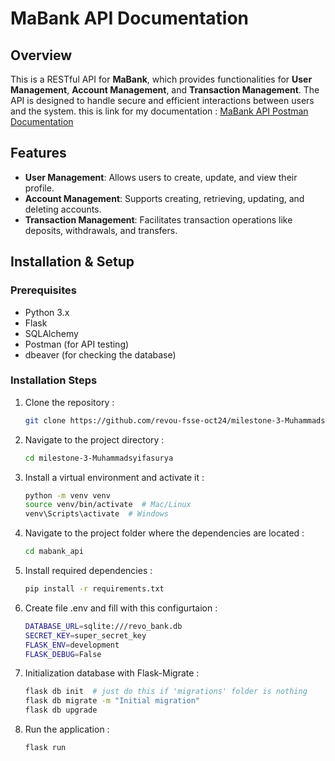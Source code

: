 # MaBank API Documentation

## Overview

This is a RESTful API for **MaBank**, which provides functionalities for **User Management**, **Account Management**, and **Transaction Management**. The API is designed to handle secure and efficient interactions between users and the system. this is link for my documentation :
[MaBank API Postman Documentation](https://documenter.getpostman.com/view/40816177/2sAYkDNLiK)

## Features

- **User Management**: Allows users to create, update, and view their profile.
- **Account Management**: Supports creating, retrieving, updating, and deleting accounts.
- **Transaction Management**: Facilitates transaction operations like deposits, withdrawals, and transfers.

## Installation & Setup

### Prerequisites

- Python 3.x
- Flask
- SQLAlchemy
- Postman (for API testing)
- dbeaver (for checking the database)

### Installation Steps

1. Clone the repository :

   ```bash
   git clone https://github.com/revou-fsse-oct24/milestone-3-Muhammadsyifasurya.git
   ```

2. Navigate to the project directory :

   ```bash
   cd milestone-3-Muhammadsyifasurya
   ```

3. Install a virtual environment and activate it :

   ```bash
   python -m venv venv
   source venv/bin/activate  # Mac/Linux
   venv\Scripts\activate  # Windows
   ```

4. Navigate to the project folder where the dependencies are located :

   ```bash
   cd mabank_api
   ```

5. Install required dependencies :

   ```bash
   pip install -r requirements.txt
   ```

6. Create file .env and fill with this configurtaion :

   ```bash
   DATABASE_URL=sqlite:///revo_bank.db
   SECRET_KEY=super_secret_key
   FLASK_ENV=development
   FLASK_DEBUG=False
   ```

7. Initialization database with Flask-Migrate :

   ```bash
   flask db init  # just do this if 'migrations' folder is nothing
   flask db migrate -m "Initial migration"
   flask db upgrade
   ```

8. Run the application :

   ```bash
   flask run
   ```
